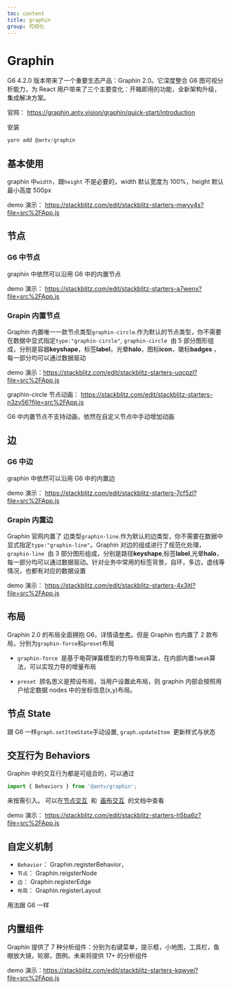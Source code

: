 ```yaml
---
toc: content
title: graphin
group: 可视化
---
```


# Graphin

G6 4.2.0 版本带来了一个重要生态产品：Graphin 2.0。它深度整合 G6 图可视分析能力，为 React 用户带来了三个主要变化：开箱即用的功能，全新架构升级，集成解决方案。

官网： https://graphin.antv.vision/graphin/quick-start/introduction

安装

```js
yarn add @antv/graphin
```

## 基本使用

graphin 中`width`，跟`height` 不是必要的，width 默认宽度为 100%，height 默认最小高度 500px

demo 演示： https://stackblitz.com/edit/stackblitz-starters-mwyy4s?file=src%2FApp.js

## 节点

### G6 中节点

graphin 中依然可以沿用 G6 中的内置节点

demo 演示： https://stackblitz.com/edit/stackblitz-starters-a7wenx?file=src%2FApp.js

### Grapin 内置节点

Graphin 内置唯一一款节点类型`graphin-circle`.作为默认的节点类型，你不需要在数据中显式指定`type:"graphin-circle"`,
`graphin-circle`  由 5 部分图形组成，分别是容器**keyshape**，标签**label**，光晕**halo**，图标**icon**，徽标**badges** ，每一部分均可以通过数据驱动

demo 演示：https://stackblitz.com/edit/stackblitz-starters-uqcpzl?file=src%2FApp.js

graphin-circle 节点动画： https://stackblitz.com/edit/stackblitz-starters-n3zv56?file=src%2FApp.js

G6 中内置节点不支持动画，依然在自定义节点中手动增加动画

## 边

### G6 中边

graphin 中依然可以沿用 G6 中的内置边

demo 演示： https://stackblitz.com/edit/stackblitz-starters-7cf5zl?file=src%2FApp.js

### Grapin 内置边

Graphin 官网内置了 边类型`graphin-line`.作为默认的边类型，你不需要在数据中显式指定`type:"graphin-line"`。Graphin 对边的组成进行了规范化处理，`graphin-line`  由 3 部分图形组成，分别是路径**keyshape**,标签**label**,光晕**halo**，每一部分均可以通过数据驱动。针对业务中常用的标签背景，自环，多边，虚线等情况，也都有对应的数据设置

demo 演示： https://stackblitz.com/edit/stackblitz-starters-4x3jtl?file=src%2FApp.js

## 布局

Graphin 2.0 的布局全面拥抱 G6，详情请[参考](https://g6.antv.vision/zh/docs/api/graphLayout/guide)。但是 Graphin 也内置了 2 款布局，分别为`graphin-force`和`preset`布局

- `graphin-force`  是基于电荷弹簧模型的力导布局算法，在内部内置`tweak`算法，可以实现力导的增量布局

- `preset`  顾名思义是预设布局，当用户设置此布局，则 graphin 内部会按照用户给定数据 nodes 中的坐标信息(x,y)布局。

## 节点 State

跟 G6 一样`graph.setItemState`手动设置,
`graph.updateItem`  更新样式与状态

## 交互行为 Behaviors

Graphin 中的交互行为都是可组合的，可以通过

```js
import { Behaviors } from '@antv/graphin';
```

来按需引入。
可以在[节点交互](https://graphin.antv.vision/graphin/behaviors/node)  和  [画布交互](https://graphin.antv.vision/graphin/behaviors/canvas)  的文档中查看

demo 演示： https://stackblitz.com/edit/stackblitz-starters-h5ba6z?file=src%2FApp.js

## 自定义机制

- `Behavior`： Graphin.registerBehavior，
- `节点`： Graphin.reigsterNode
- `边`： Graphin.registerEdge
- `布局`： Graphin.registerLayout

用法跟 G6 一样

## 内置组件

Graphin 提供了 7 种分析组件：分别为右键菜单，提示框，小地图，工具栏，鱼眼放大镜，轮廓，图例。未来将提供 17+ 的分析组件

demo 演示：https://stackblitz.com/edit/stackblitz-starters-kqwvei?file=src%2FApp.js
